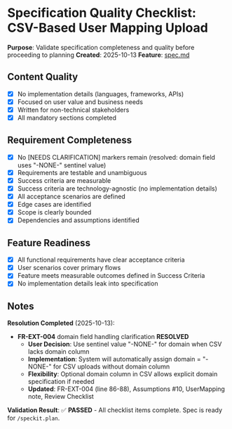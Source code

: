 # Specification Quality Checklist: CSV-Based User Mapping Upload

**Purpose**: Validate specification completeness and quality before proceeding to planning
**Created**: 2025-10-13
**Feature**: [spec.md](../spec.md)

## Content Quality

- [x] No implementation details (languages, frameworks, APIs)
- [x] Focused on user value and business needs
- [x] Written for non-technical stakeholders
- [x] All mandatory sections completed

## Requirement Completeness

- [x] No [NEEDS CLARIFICATION] markers remain (resolved: domain field uses "-NONE-" sentinel value)
- [x] Requirements are testable and unambiguous
- [x] Success criteria are measurable
- [x] Success criteria are technology-agnostic (no implementation details)
- [x] All acceptance scenarios are defined
- [x] Edge cases are identified
- [x] Scope is clearly bounded
- [x] Dependencies and assumptions identified

## Feature Readiness

- [x] All functional requirements have clear acceptance criteria
- [x] User scenarios cover primary flows
- [x] Feature meets measurable outcomes defined in Success Criteria
- [x] No implementation details leak into specification

## Notes

**Resolution Completed** (2025-10-13):
- **FR-EXT-004** domain field handling clarification **RESOLVED**
  - **User Decision**: Use sentinel value "-NONE-" for domain when CSV lacks domain column
  - **Implementation**: System will automatically assign domain = "-NONE-" for CSV uploads without domain column
  - **Flexibility**: Optional domain column in CSV allows explicit domain specification if needed
  - **Updated**: FR-EXT-004 (line 86-88), Assumptions #10, UserMapping note, Review Checklist

**Validation Result**: ✅ **PASSED** - All checklist items complete. Spec is ready for `/speckit.plan`.
